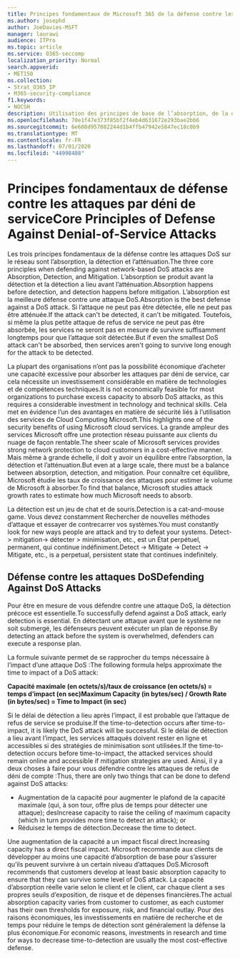 ```yaml
---
title: Principes fondamentaux de Microsoft 365 de la défense contre les attaques par déni de service
ms.author: josephd
author: JoeDavies-MSFT
manager: laurawi
audience: ITPro
ms.topic: article
ms.service: O365-seccomp
localization_priority: Normal
search.appverid:
- MET150
ms.collection:
- Strat_O365_IP
- M365-security-compliance
f1.keywords:
- NOCSH
description: Utilisation des principes de base de l’absorption, de la détection et de l’atténuation dans sa défense contre les attaques par déni de service (DoS).
ms.openlocfilehash: 70e1f47e373f85bf2f4eb4d631672e293bae2bb6
ms.sourcegitcommit: 6e608d957082244d1b4ffb47942e5847ec18c0b9
ms.translationtype: MT
ms.contentlocale: fr-FR
ms.lasthandoff: 07/01/2020
ms.locfileid: "44998408"
---
```

# <a name="core-principles-of-defense-against-denial-of-service-attacks"></a><span data-ttu-id="c438c-103">Principes fondamentaux de défense contre les attaques par déni de service</span><span class="sxs-lookup"><span data-stu-id="c438c-103">Core Principles of Defense Against Denial-of-Service Attacks</span></span>

<span data-ttu-id="c438c-104">Les trois principes fondamentaux de la défense contre les attaques DoS sur le réseau sont l’absorption, la détection et l’atténuation.</span><span class="sxs-lookup"><span data-stu-id="c438c-104">The three core principles when defending against network-based DoS attacks are Absorption, Detection, and Mitigation.</span></span> <span data-ttu-id="c438c-105">L’absorption se produit avant la détection et la détection a lieu avant l’atténuation.</span><span class="sxs-lookup"><span data-stu-id="c438c-105">Absorption happens before detection, and detection happens before mitigation.</span></span> <span data-ttu-id="c438c-106">L’absorption est la meilleure défense contre une attaque DoS.</span><span class="sxs-lookup"><span data-stu-id="c438c-106">Absorption is the best defense against a DoS attack.</span></span> <span data-ttu-id="c438c-107">Si l’attaque ne peut pas être détectée, elle ne peut pas être atténuée.</span><span class="sxs-lookup"><span data-stu-id="c438c-107">If the attack can't be detected, it can't be mitigated.</span></span> <span data-ttu-id="c438c-108">Toutefois, si même la plus petite attaque de refus de service ne peut pas être absorbée, les services ne seront pas en mesure de survivre suffisamment longtemps pour que l’attaque soit détectée.</span><span class="sxs-lookup"><span data-stu-id="c438c-108">But if even the smallest DoS attack can't be absorbed, then services aren't going to survive long enough for the attack to be detected.</span></span>

<span data-ttu-id="c438c-109">La plupart des organisations n’ont pas la possibilité économique d’acheter une capacité excessive pour absorber les attaques par déni de service, car cela nécessite un investissement considérable en matière de technologies et de compétences techniques.</span><span class="sxs-lookup"><span data-stu-id="c438c-109">It is not economically feasible for most organizations to purchase excess capacity to absorb DoS attacks, as this requires a considerable investment in technology and technical skills.</span></span> <span data-ttu-id="c438c-110">Cela met en évidence l’un des avantages en matière de sécurité liés à l’utilisation des services de Cloud Computing Microsoft.</span><span class="sxs-lookup"><span data-stu-id="c438c-110">This highlights one of the security benefits of using Microsoft cloud services.</span></span> <span data-ttu-id="c438c-111">La grande ampleur des services Microsoft offre une protection réseau puissante aux clients du nuage de façon rentable.</span><span class="sxs-lookup"><span data-stu-id="c438c-111">The sheer scale of Microsoft services provides strong network protection to cloud customers in a cost-effective manner.</span></span> <span data-ttu-id="c438c-112">Mais même à grande échelle, il doit y avoir un équilibre entre l’absorption, la détection et l’atténuation.</span><span class="sxs-lookup"><span data-stu-id="c438c-112">But even at a large scale, there must be a balance between absorption, detection, and mitigation.</span></span> <span data-ttu-id="c438c-113">Pour connaître cet équilibre, Microsoft étudie les taux de croissance des attaques pour estimer le volume de Microsoft à absorber.</span><span class="sxs-lookup"><span data-stu-id="c438c-113">To find that balance, Microsoft studies attack growth rates to estimate how much Microsoft needs to absorb.</span></span>

<span data-ttu-id="c438c-114">La détection est un jeu de chat et de souris.</span><span class="sxs-lookup"><span data-stu-id="c438c-114">Detection is a cat-and-mouse game.</span></span> <span data-ttu-id="c438c-115">Vous devez constamment Rechercher de nouvelles méthodes d’attaque et essayer de contrecarrer vos systèmes.</span><span class="sxs-lookup"><span data-stu-id="c438c-115">You must constantly look for new ways people are attack and try to defeat your systems.</span></span> <span data-ttu-id="c438c-116">Detect-> mitigation-> détecter > minimisation, etc., est un État perpétuel, permanent, qui continue indéfiniment.</span><span class="sxs-lookup"><span data-stu-id="c438c-116">Detect -> Mitigate -> Detect -> Mitigate, etc., is a perpetual, persistent state that continues indefinitely.</span></span>

## <a name="defending-against-dos-attacks"></a><span data-ttu-id="c438c-117">Défense contre les attaques DoS</span><span class="sxs-lookup"><span data-stu-id="c438c-117">Defending Against DoS Attacks</span></span>

<span data-ttu-id="c438c-118">Pour être en mesure de vous défendre contre une attaque DoS, la détection précoce est essentielle.</span><span class="sxs-lookup"><span data-stu-id="c438c-118">To successfully defend against a DoS attack, early detection is essential.</span></span> <span data-ttu-id="c438c-119">En détectant une attaque avant que le système ne soit submergé, les défenseurs peuvent exécuter un plan de réponse.</span><span class="sxs-lookup"><span data-stu-id="c438c-119">By detecting an attack before the system is overwhelmed, defenders can execute a response plan.</span></span>

<span data-ttu-id="c438c-120">La formule suivante permet de se rapprocher du temps nécessaire à l’impact d’une attaque DoS :</span><span class="sxs-lookup"><span data-stu-id="c438c-120">The following formula helps approximate the time to impact of a DoS attack:</span></span>

   <span data-ttu-id="c438c-121">**Capacité maximale (en octets/s)/taux de croissance (en octets/s) = temps d’impact (en sec)**</span><span class="sxs-lookup"><span data-stu-id="c438c-121">**Maximum Capacity (in bytes/sec) / Growth Rate (in bytes/sec) = Time to Impact (in sec)**</span></span>

<span data-ttu-id="c438c-122">Si le délai de détection a lieu après l’impact, il est probable que l’attaque de refus de service se produise.</span><span class="sxs-lookup"><span data-stu-id="c438c-122">If the time-to-detection occurs after time-to-impact, it is likely the DoS attack will be successful.</span></span> <span data-ttu-id="c438c-123">Si le délai de détection a lieu avant l’impact, les services attaqués doivent rester en ligne et accessibles si des stratégies de minimisation sont utilisées.</span><span class="sxs-lookup"><span data-stu-id="c438c-123">If the time-to-detection occurs before time-to-impact, the attacked services should remain online and accessible if mitigation strategies are used.</span></span> <span data-ttu-id="c438c-124">Ainsi, il y a deux choses à faire pour vous défendre contre les attaques de refus de déni de compte :</span><span class="sxs-lookup"><span data-stu-id="c438c-124">Thus, there are only two things that can be done to defend against DoS attacks:</span></span>

- <span data-ttu-id="c438c-125">Augmentation de la capacité pour augmenter le plafond de la capacité maximale (qui, à son tour, offre plus de temps pour détecter une attaque); des</span><span class="sxs-lookup"><span data-stu-id="c438c-125">Increase capacity to raise the ceiling of maximum capacity (which in turn provides more time to detect an attack); or</span></span>
- <span data-ttu-id="c438c-126">Réduisez le temps de détection.</span><span class="sxs-lookup"><span data-stu-id="c438c-126">Decrease the time to detect.</span></span>

<span data-ttu-id="c438c-127">Une augmentation de la capacité a un impact fiscal direct.</span><span class="sxs-lookup"><span data-stu-id="c438c-127">Increasing capacity has a direct fiscal impact.</span></span> <span data-ttu-id="c438c-128">Microsoft recommande aux clients de développer au moins une capacité d’absorption de base pour s’assurer qu’ils peuvent survivre à un certain niveau d’attaques DoS.</span><span class="sxs-lookup"><span data-stu-id="c438c-128">Microsoft recommends that customers develop at least basic absorption capacity to ensure that they can survive some level of DoS attack.</span></span> <span data-ttu-id="c438c-129">La capacité d’absorption réelle varie selon le client et le client, car chaque client a ses propres seuils d’exposition, de risque et de dépenses financières.</span><span class="sxs-lookup"><span data-stu-id="c438c-129">The actual absorption capacity varies from customer to customer, as each customer has their own thresholds for exposure, risk, and financial outlay.</span></span> <span data-ttu-id="c438c-130">Pour des raisons économiques, les investissements en matière de recherche et de temps pour réduire le temps de détection sont généralement la défense la plus économique.</span><span class="sxs-lookup"><span data-stu-id="c438c-130">For economic reasons, investments in research and time for ways to decrease time-to-detection are usually the most cost-effective defense.</span></span>
